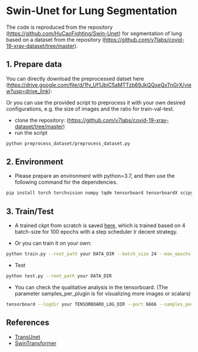 # Swin-Unet for Lung Segmentation

The code is reproduced from the repository (https://github.com/HuCaoFighting/Swin-Unet) for segmentation of lung based on a dataset from the repository (https://github.com/v7labs/covid-19-xray-dataset/tree/master).

## 1. Prepare data


You can directly download the preprocessed datset here (https://drive.google.com/file/d/1fv_Uf1JbiC5aMTTzb69JkQQxeQxTnGrX/view?usp=drive_link):



Or you can use the provided script to preprocess it with your own desired configurations, e.g. the size of images and the ratio for train-val-test.

- clone the repository: (https://github.com/v7labs/covid-19-xray-dataset/tree/master)
- run the script 

```bash
python preprocess_dataset/preprocess_dataset.py
```

## 2. Environment

- Please prepare an environment with python=3.7, and then use the following command for the dependencies.

```bash
pip install torch torchvision numpy tqdm tensorboard tensorboardX scipy h5py timm einops opencv-python scikit-learn six yacs
```
## 3. Train/Test


- A trained ckpt from scratch is saved [here](assets/ckpt/epoch_100th.pth), which is trained based on 4 batch-size for 100 epochs with a step scheduler lr decent strategy.

- Or you can train it on your own:

```bash
python train.py --root_path your DATA_DIR --batch_size 24 --max_epochs 100 --base_lr 0.001
```

- Test 

```bash
python test.py --root_path your DATA_DIR 
```
- You can check the qualitative analysis in the tensorboard. (The parameter samples_per_plugin is for visualizing more images or scalars)

```bash
tensorboard --logdir your TENSORBOARD_LOG_DIR --port 6666 --samples_per_plugin=scalars=500,images=20
```
## References
* [TransUnet](https://github.com/Beckschen/TransUNet)
* [SwinTransformer](https://github.com/microsoft/Swin-Transformer)